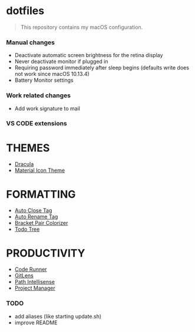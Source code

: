 # dotfiles

> This repository contains my macOS configuration.

### Manual changes

- Deactivate automatic screen brightness for the retina display
- Never deactivate monitor if plugged in
- Requiring password immediately after sleep begins (defaults write does not work since macOS 10.13.4)
- Battery Monitor settings

### Work related changes

- Add work signature to mail

### VS CODE extensions

# THEMES

- [Dracula](https://draculatheme.com/)
- [Material Icon Theme](https://github.com/PKief/vscode-material-icon-theme)

# FORMATTING

- [Auto Close Tag](https://github.com/formulahendry/vscode-auto-close-tag)
- [Auto Rename Tag](https://github.com/formulahendry/vscode-auto-rename-tag)
- [Bracket Pair Colorizer](https://github.com/CoenraadS/BracketPair)
- [Todo Tree](https://github.com/Gruntfuggly/todo-tree)

# PRODUCTIVITY

- [Code Runner](https://github.com/formulahendry/vscode-code-runner)
- [GitLens](https://github.com/eamodio/vscode-gitlens)
- [Path Intellisense](https://github.com/ChristianKohler/PathIntellisense)
- [Project Manager](https://github.com/alefragnani/vscode-project-manager)

### TODO

- add aliases (like starting update.sh)
- improve README

